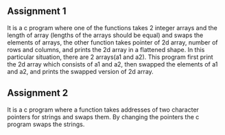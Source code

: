 ## Assignment 1

It is a c program where one of the functions takes 2 integer arrays and the length of array (lengths of the arrays should be equal) and
swaps the elements of arrays, the other function takes pointer of 2d array, number of rows and columns, and prints the 2d array in a flattened
shape. In this particular situation, there are 2 arrays(a1 and a2). This program first print the 2d array which consists of a1 and a2, then
swapped the elements of a1 and a2, and prints the swapped version of 2d array.

## Assignment 2

It is a c program where a function takes addresses of two character pointers for strings and swaps them. By changing the pointers the c 
program swaps the strings. 
